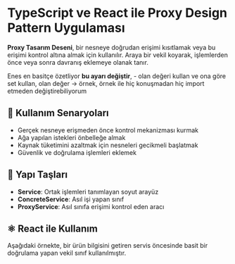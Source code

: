 # TypeScript ve React ile Proxy Design Pattern Uygulaması

**Proxy Tasarım Deseni**, bir nesneye doğrudan erişimi kısıtlamak veya bu erişimi kontrol altına almak için kullanılır. Araya bir vekil koyarak, işlemlerden önce veya sonra davranış eklemeye olanak tanır.

Enes en basitçe özetliyor **bu ayarı değiştir**, - olan değeri kullan ve ona göre set kullan, olan değer -> örnek, örnek ile hiç konuşmadan hiç import etmeden değiştirebiliyorum

## 📌 Kullanım Senaryoları
- Gerçek nesneye erişmeden önce kontrol mekanizması kurmak
- Ağa yapılan istekleri önbelleğe almak
- Kaynak tüketimini azaltmak için nesneleri gecikmeli başlatmak
- Güvenlik ve doğrulama işlemleri eklemek

## 🧱 Yapı Taşları
- **Service**: Ortak işlemleri tanımlayan soyut arayüz
- **ConcreteService**: Asıl işi yapan sınıf
- **ProxyService**: Asıl sınıfa erişimi kontrol eden aracı

## ⚛️ React ile Kullanım

Aşağıdaki örnekte, bir ürün bilgisini getiren servis öncesinde basit bir doğrulama yapan vekil sınıf kullanılmıştır.
